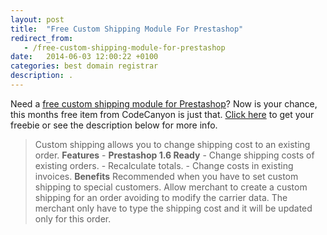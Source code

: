 ```yaml
---
layout: post
title:  "Free Custom Shipping Module For Prestashop"
redirect_from:
   - /free-custom-shipping-module-for-prestashop
date:   2014-06-03 12:00:22 +0100
categories: best domain registrar
description: .
---
```


Need a [free custom shipping module for Prestashop](http://codecanyon.net/item/prestashop-custom-shipping/5755204?WT.ac=free_file&WT.z_author=jarlufo&ref=Bigideaguy "Custom Shipping Module For Prestashop")? Now is your chance, this months free item from CodeCanyon is just that. [Click here](http://codecanyon.net/item/prestashop-custom-shipping/5755204?WT.ac=free_file&WT.z_author=jarlufo&ref=Bigideaguy "Custom Shipping Module For Prestashop") to get your freebie or see the description below for more info.

> Custom shipping allows you to change shipping cost to an existing order. **Features** - **Prestashop 1.6 Ready**  - Change shipping costs of existing orders. - Recalculate totals. - Change costs in existing invoices. **Benefits** Recommended when you have to set custom shipping to special customers. Allow merchant to create a custom shipping for an order avoiding to modify the carrier data. The merchant only have to type the shipping cost and it will be updated only for this order.